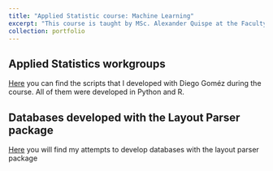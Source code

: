 ```yaml
---
title: "Applied Statistic course: Machine Learning"
excerpt: "This course is taught by MSc. Alexander Quispe at the Faculty of Social Sciences of the PUCP"
collection: portfolio
---
```


## Applied Statistics workgroups

[Here](https://github.com/alexander-pacheco/Applied-Statistic-course-Machine-Learning) you can find the scripts that I developed with Diego Goméz during the course. All of them were developed in Python and R.

## Databases developed with the Layout Parser package

[Here](https://github.com/alexander-pacheco/Layout_parser_ap) you will find my attempts to develop databases with the layout parser package

